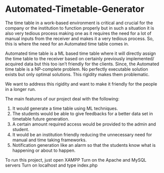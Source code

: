 # Automated-Timetable-Generator
The time table in a work-based environment is critical and crucial for the company or the institution to function properly but in such a situation it is also very tedious process making one as it requires the need for a lot of manual inputs from the receiver and makes it a very tedious process. So, this is where the need for an Automated time table comes in. 

Automated time table is a ML based time table where it will directly assign the time table to the receiver based on certainly previously implemented/ acquired data but this too isn’t friendly for the clients. Since, the Automated time table is a NP-complete problem. No perfectly executable solution exists but only optimal solutions. This rigidity makes them problematic.

We want to address this rigidity and want to make it friendly for the people in a longer run. 


The main features of our project deal with the following:
1.	It would generate a time table using ML techniques.
2.	The students would be able to give feedbacks for a better data set in timetable future generation.
3.	A certain amount required access would be provided to the admin and student.
4.	It would be an institution friendly reducing the unnecessary need for manual and time taking frameworks.
5.	Notification generation like an alarm so that the students know what is happening or about to happen. 


To run this project, just open XAMPP
Turn on the Apache and MySQL servers
Turn on localhost and type index.php
